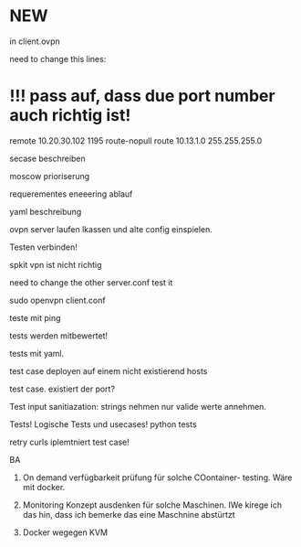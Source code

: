 # NEW

in client.ovpn 

need to change this lines:
# !!! pass auf, dass due port number auch richtig ist!
remote 10.20.30.102 1195
route-nopull
route 10.13.1.0 255.255.255.0



secase beschreiben 

moscow prioriserung


requerementes eneeering 
ablauf

yaml beschreibung

ovpn server laufen lkassen und alte config einspielen.

Testen verbinden!

spkit vpn ist nicht richtig 

need to change the other server.conf
test it

sudo openvpn client.conf

teste mit ping 

tests werden mitbewertet!

tests mit yaml.

test case deployen auf einem nicht existierend hosts

test case. existiert der port?

Test input sanitiazation: strings nehmen nur valide werte annehmen.

Tests! Logische Tests und usecases! 
python tests

retry curls iplemtniert test case!


BA

1. On demand verfügbarkeit prüfung für solche COontainer- testing. Wäre mit docker.

2. Monitoring Konzept ausdenken für solche Maschinen. IWe kirege ich das hin, dass ich bemerke das eine Maschnine abstürtzt

3. Docker wegegen KVM 